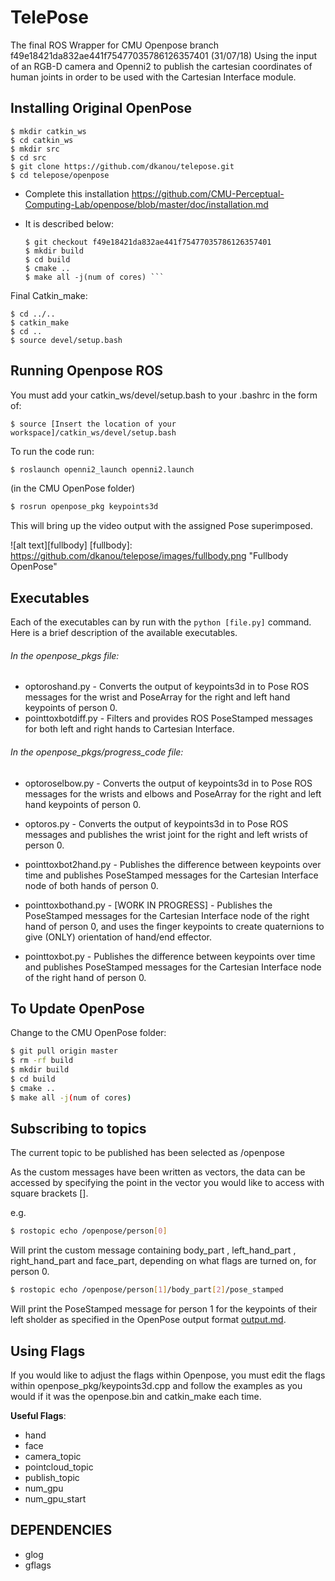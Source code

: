 # TelePose

The final ROS Wrapper for CMU Openpose branch  f49e18421da832ae441f75477035786126357401  (31/07/18) Using the input of an RGB-D camera and Openni2 to publish the cartesian coordinates of human joints in order to be used with the Cartesian Interface module.


## Installing Original OpenPose
``` 
$ mkdir catkin_ws 
$ cd catkin_ws 
$ mkdir src 
$ cd src 
$ git clone https://github.com/dkanou/telepose.git 
$ cd telepose/openpose
```

* Complete this installation https://github.com/CMU-Perceptual-Computing-Lab/openpose/blob/master/doc/installation.md
* It is described below:

    ```$ git clone https://github.com/CMU-Perceptual-Computing-Lab/openpose
    $ git checkout f49e18421da832ae441f75477035786126357401 
    $ mkdir build 
    $ cd build 
    $ cmake .. 
    $ make all -j(num of cores) ```

Final Catkin_make:

``` 
$ cd ../.. 
$ catkin_make
$ cd .. 
$ source devel/setup.bash 
```

## Running Openpose ROS
You must add your catkin_ws/devel/setup.bash to your .bashrc in the form of:

``` 
$ source [Insert the location of your workspace]/catkin_ws/devel/setup.bash 
```

To run the code run: 

```bash
$ roslaunch openni2_launch openni2.launch
```

(in the CMU OpenPose folder) 
```bash 
$ rosrun openpose_pkg keypoints3d
```

This will bring up the video output with the assigned Pose superimposed.

![alt text][fullbody]
[fullbody]: https://github.com/dkanou/telepose/images/fullbody.png "Fullbody OpenPose"

## Executables

Each of the executables can by run with the `python [file.py]` command. Here is a brief description of the available executables.

###### In the openpose_pkgs file:

- optoroshand.py - Converts the output of keypoints3d in to Pose ROS messages for the wrist and PoseArray for the right and left hand keypoints of person 0.
- pointtoxbotdiff.py - Filters and provides ROS PoseStamped messages for both left and right hands to Cartesian Interface.

###### In the openpose_pkgs/progress_code file:
- optoroselbow.py - Converts the output of keypoints3d in to Pose ROS messages for the wrists and elbows and PoseArray for the right and left hand keypoints of person 0.
- optoros.py - Converts the output of keypoints3d in to Pose ROS messages and publishes the wrist joint for the right and left wrists of person 0. 

- pointtoxbot2hand.py - Publishes the difference between keypoints over time and publishes PoseStamped messages for the Cartesian Interface node of both hands of person 0.

- pointtoxbothand.py - [WORK IN PROGRESS] - Publishes the PoseStamped messages for the Cartesian Interface node of the right hand of person 0, and uses the finger keypoints to create quaternions to give (ONLY) orientation of hand/end effector.
- pointtoxbot.py - Publishes the difference between keypoints over time and publishes PoseStamped messages for the Cartesian Interface node of the right hand of person 0.



## To Update OpenPose

Change to the CMU OpenPose folder:
```bash
$ git pull origin master 
$ rm -rf build 
$ mkdir build 
$ cd build 
$ cmake .. 
$ make all -j(num of cores) 
```

## Subscribing to topics

The current topic to be published has been selected as /openpose

As the custom messages have been written as vectors, the data can be accessed by specifying the point in the vector you would like to access with square brackets [].

e.g.

```bash
$ rostopic echo /openpose/person[0] 
```

Will print the custom message containing body_part , left_hand_part , right_hand_part and face_part, depending on what flags are turned on, for person 0.

```bash 
$ rostopic echo /openpose/person[1]/body_part[2]/pose_stamped 
```

Will print the PoseStamped message for person 1 for the keypoints of their left sholder as specified in the OpenPose output format [output.md](https://github.com/CMU-Perceptual-Computing-Lab/openpose/blob/master/doc/output.md).

## Using Flags
If you would like to adjust the flags within Openpose, you must edit the flags within openpose_pkg/keypoints3d.cpp and follow the examples as you would if it was the openpose.bin and catkin_make each time.

**Useful Flags**:

- hand
- face
- camera_topic
- pointcloud_topic
- publish_topic
- num_gpu
- num_gpu_start

## DEPENDENCIES
- glog
- gflags
